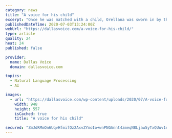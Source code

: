```yaml
---
category: news
title: "A voice for his child"
excerpt: "Once he was matched with a child, Orellana was sworn in by the judge handling the case of the child with whom he had been matched. That’s the “court appointed” part of CASA, he pointed out. But the advocate’s job goes beyond the courtroom."
publishedDateTime: 2020-07-03T13:24:00Z
webUrl: "https://dallasvoice.com/a-voice-for-his-child/"
type: article
quality: 24
heat: 24
published: false

provider:
  name: Dallas Voice
  domain: dallasvoice.com

topics:
  - Natural Language Processing
  - AI

images:
  - url: "https://dallasvoice.com/wp-content/uploads/2020/07/A-voice-for-his-child.jpg"
    width: 948
    height: 557
    isCached: true
    title: "A voice for his child"

secured: "ZmJdRMmOn6UqvHfmifOz2AxvZYmoIo+wnPNGAnnt4zmeqN8Ljaw5yTxQUuv1nLAh00+Xeeabo9IRNdp3cekJ0ZzMu7ydn+lqkMGPeZFwjDyiE8zNSQZFHxxrbolfvqsMoCYt8iQkTYwiw+Uny1eBpuhheDx/vPcIqoWqEHrmagbZmpKG4ksxAZHw3huy4PEgLfWR+03WpT/KvELdQkxpkJWeNh9QAmmFCbyqGGCERHduRnS5XYjcMSe6KNku3gV+7BdOrOuk982ijOEbfAAnrANykU7UJzlAhBz2Jw5KXbBGqzDAEGSm6bKKFbEHOO9FAPmN3g8lwVIPE/DPwClvIg==;T62iFmwq/aSEsn7O3j2Kgw=="
---
```


